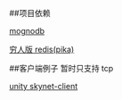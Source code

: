 ##项目依赖

[mognodb](https://github.com/cloudfreexiao/AntServer/tree/master/tools/mongodb-replica-set)

[穷人版 redis(pika)](https://github.com/cloudfreexiao/AntServer/tree/master/tools/pika-compose)

##客户端例子 暂时只支持 tcp

[unity skynet-client](https://github.com/cloudfreexiao/AntServer/tree/master/tools/skynet-client)